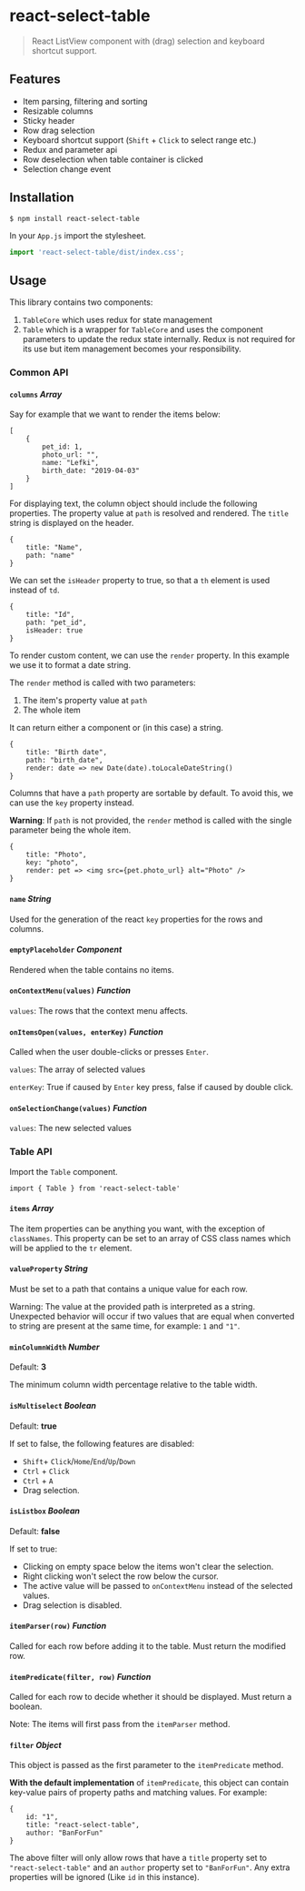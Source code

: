 # react-select-table

> React ListView component with (drag) selection and keyboard shortcut support.

## Features

* Item parsing, filtering and sorting
* Resizable columns
* Sticky header
* Row drag selection
* Keyboard shortcut support (`Shift` + `Click` to select range etc.)
* Redux and parameter api
* Row deselection when table container is clicked
* Selection change event

## Installation

```shell
$ npm install react-select-table
```

In your `App.js` import the stylesheet.

````javascript
import 'react-select-table/dist/index.css';
````

## Usage

This library contains two components: 

1. `TableCore` which uses redux for state management
2. `Table` which is a wrapper for `TableCore` and uses the component parameters to update the redux state internally. Redux is not required for its use but item management becomes your responsibility.

### Common API

#### `columns` _Array_

Say for example that we want to render the items below:

```react
[
    {
        pet_id: 1,
        photo_url: "",
        name: "Lefki",
        birth_date: "2019-04-03"
    }
]
```

For displaying text, the column object should include the following properties. The property value at `path` is resolved and rendered. The `title` string is displayed on the header.

```react
{
    title: "Name",
    path: "name"
}
```

We can set the `isHeader` property to true, so that a `th` element is used instead of `td`.

```react
{
	title: "Id",
	path: "pet_id",
	isHeader: true
}
```

To render custom content, we can use the `render` property. In this example we use it to format a date string.

The `render` method is called with two parameters: 

1. The item's property value at `path`  
2. The whole item

It can return either a component or (in this case) a string.

```react
{
	title: "Birth date",
	path: "birth_date",
	render: date => new Date(date).toLocaleDateString()
}
```

Columns that have a `path` property are sortable by default. To avoid this, we can use the `key` property instead.

__Warning__: If `path` is not provided, the `render` method is called with the single parameter being the whole item.

```react
{
    title: "Photo",
    key: "photo",
    render: pet => <img src={pet.photo_url} alt="Photo" />
}
```

#### `name` _String_

Used for the generation of the react `key` properties for the rows and columns.

#### `emptyPlaceholder` _Component_

Rendered when the table contains no items.

#### `onContextMenu(values)` _Function_

`values`: The rows that the context menu affects.

#### `onItemsOpen(values, enterKey)` _Function_

Called when the user double-clicks or presses `Enter`.

`values`: The array of selected values

`enterKey`: True if caused by `Enter` key press, false if caused by double click.

#### `onSelectionChange(values)` _Function_

`values`: The new selected values

### Table API

Import the `Table` component.

```react
import { Table } from 'react-select-table'
```

#### `items` _Array_

The item properties can be anything you want, with the exception of `classNames`. This property can be set to an array of CSS class names which will be applied to the `tr` element.

#### `valueProperty` _String_

Must be set to a path that contains a unique value for each row. 

Warning: The value at the provided path is interpreted as a string. Unexpected behavior will occur if two values that are equal when converted to string are present at the same time, for example: `1` and `"1"`.

#### `minColumnWidth` _Number_

Default: **3**

The minimum column width percentage relative to the table width.

#### `isMultiselect` _Boolean_

Default: **true**

If set to false, the following features are disabled:

* `Shift`+ `Click`/`Home`/`End`/`Up`/`Down`
* `Ctrl` + `Click`
* `Ctrl` + `A`
* Drag selection.

#### `isListbox` _Boolean_

Default: **false**

If set to true:

* Clicking on empty space below the items won't clear the selection.
* Right clicking won't select the row below the cursor.
* The active value will be passed to `onContextMenu` instead of the selected values.
* Drag selection is disabled.

#### `itemParser(row)` _Function_

Called for each row before adding it to the table. Must return the modified row.

#### `itemPredicate(filter, row)` _Function_

Called for each row to decide whether it should be displayed. Must return a boolean.

Note: The items will first pass from the `itemParser` method.

#### `filter` _Object_

This object is passed as the first parameter to the `itemPredicate` method.

__With the default implementation__ of `itemPredicate`, this object can contain key-value pairs of property paths and matching values. For example:

```react
{
    id: "1",
    title: "react-select-table",
    author: "BanForFun"
}
```

The above filter will only allow rows that have a `title` property set to `"react-select-table"` and an `author` property set to `"BanForFun"`. Any extra properties will be ignored (Like `id` in this instance).